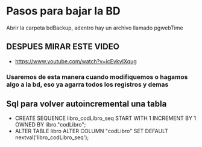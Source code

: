 #  Pasos para bajar la BD
Abrir la carpeta bdBackup, adentro hay un archivo llamado pgwebTime
## DESPUES MIRAR ESTE VIDEO
- https://www.youtube.com/watch?v=icEvkyIXqug
### Usaremos de esta manera cuando modifiquemos o hagamos algo a la bd, eso ya agarra todos los registros y demas


## Sql para volver autoincremental una tabla
- CREATE SEQUENCE libro_codLibro_seq START WITH 1 INCREMENT BY 1 OWNED BY libro."codLibro";
- ALTER TABLE libro ALTER COLUMN "codLibro" SET DEFAULT nextval('libro_codLibro_seq');
